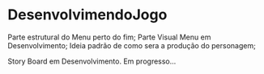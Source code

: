 # DesenvolvimendoJogo
  
  Parte estrutural do Menu perto do fim;
  Parte Visual Menu em Desenvolvimento;
  Ideia padrão de como sera a produção do personagem;
  
  Story Board em Desenvolvimento.
Em progresso...
